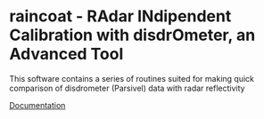 # raincoat - RAdar INdipendent Calibration with disdrOmeter, an Advanced Tool
This software contains a series of routines suited for making quick comparison of disdrometer (Parsivel) data with radar reflectivity

[Documentation](https://radar-raincoat.readthedocs.io)
